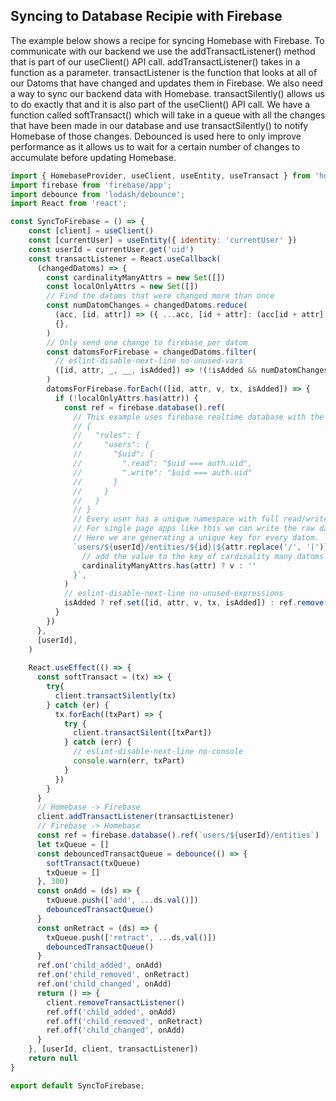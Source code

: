 ## Syncing to Database Recipie with Firebase 

The example below shows a recipe for syncing Homebase with Firebase. To communicate with our backend we use the addTransactListener() method that is part of our useClient() API call. addTransactListener() takes in a function as a parameter. transactListener is the function that looks at all of our Datoms that have changed and updates them in Firebase. We also need a way to sync our backend data with Homebase. transactSilently() allows us to do exactly that and it is also part of the useClient() API call. We have a function called softTransact() which will take in a queue with all the changes that have been made in our database and use transactSilently() to notify Homebase of those changes. Debounced is used here to only improve performance as it allows us to wait for a certain number of changes to accumulate before updating Homebase.

```js
import { HomebaseProvider, useClient, useEntity, useTransact } from 'homebase-react';
import firebase from 'firebase/app';
import debounce from 'lodash/debounce';
import React from 'react';

const SyncToFirebase = () => {
    const [client] = useClient()
    const [currentUser] = useEntity({ identity: 'currentUser' })
    const userId = currentUser.get('uid')
    const transactListener = React.useCallback(
      (changedDatoms) => {
        const cardinalityManyAttrs = new Set([])
        const localOnlyAttrs = new Set([])
        // Find the datoms that were changed more than once
        const numDatomChanges = changedDatoms.reduce(
          (acc, [id, attr]) => ({ ...acc, [id + attr]: (acc[id + attr] || 0) + 1 }),
          {},
        )
        // Only send one change to firebase per datom
        const datomsForFirebase = changedDatoms.filter(
          // eslint-disable-next-line no-unused-vars
          ([id, attr, _, __, isAdded]) => !(!isAdded && numDatomChanges[id + attr] > 1),
        )
        datomsForFirebase.forEach(([id, attr, v, tx, isAdded]) => {
          if (!localOnlyAttrs.has(attr)) {
            const ref = firebase.database().ref(
              // This example uses firebase realtime database with the following rules.
              // {
              //   "rules": {
              //     "users": {
              //       "$uid": {
              //         ".read": "$uid === auth.uid",
              //         ".write": "$uid === auth.uid"
              //       }
              //     }
              //   }
              // }
              // Every user has a unique namespace with full read/write permission.
              // For single page apps like this we can write the raw datoms to this namespace.
              // Here we are generating a unique key for every datom.
              `users/${userId}/entities/${id}|${attr.replace('/', '|')}|${
                // add the value to the key of cardinality many datoms since they are only unique when their value is included
                cardinalityManyAttrs.has(attr) ? v : ''
              }`,
            )
            // eslint-disable-next-line no-unused-expressions
            isAdded ? ref.set([id, attr, v, tx, isAdded]) : ref.remove()
          }
        })
      },
      [userId],
    )
    
    React.useEffect(() => {
      const softTransact = (tx) => {
        try{
          client.transactSilently(tx)
        } catch (er) {
          tx.forEach((txPart) => {
            try {
              client.transactSilent([txPart])
            } catch (err) {
              // eslint-disable-next-line no-console
              console.warn(err, txPart)
            }
          })
        }
      }
      // Homebase -> Firebase
      client.addTransactListener(transactListener)
      // Firebase -> Homebase
      const ref = firebase.database().ref(`users/${userId}/entities`)
      let txQueue = []
      const debouncedTransactQueue = debounce(() => {
        softTransact(txQueue)
        txQueue = []
      }, 300)
      const onAdd = (ds) => {
        txQueue.push(['add', ...ds.val()])
        debouncedTransactQueue()
      }
      const onRetract = (ds) => {
        txQueue.push(['retract', ...ds.val()])
        debouncedTransactQueue()
      }
      ref.on('child_added', onAdd)
      ref.on('child_removed', onRetract)
      ref.on('child_changed', onAdd)
      return () => {
        client.removeTransactListener()
        ref.off('child_added', onAdd)
        ref.off('child_removed', onRetract)
        ref.off('child_changed', onAdd)
      }
    }, [userId, client, transactListener])
    return null
}

export default SyncToFirebase;
```


